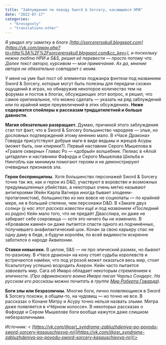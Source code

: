 ```yaml
---
title: "Заблуждения по поводу Sword & Sorcery, касающиеся НРИ"
date: "2022-07-17"
categories: 
  - "krossposty"
  - "translations-other"
---
```


_Я увидел эту заметку в блоге [http://sorcerersskull.blogspot.com](https://vk.com/away.php?to=http%3A%2F%2Fsorcerersskull.blogspot.com&cc_key=), и поскольку нежно люблю НРИ и S&S, решил её перевести — просто потому что. Далее текст автора, курсивом — мои примечания. Ах да, мнение автора не обязательно совпадает с моим._

У меня на уме был пост об элементах поджанра фэнтези под названием Sword & Sorcery, которые могут быть полезны для передачи схожих ощущений в играх, но обнаружив некоторое количество тем на форумах и постов в блогах, обсуждающих этот вопрос, я решил, что самое оригинальное, что можно сделать — указать на ряд заблуждений или по крайней мере преувеличений в этих обсуждениях. **Ниже содержатся спойлеры к рассказам тридцатилетней и больше давности.**

**Магия обязательно развращает.** Думаю, причиной этого заблуждения стал тот факт, что в Sword & Sorcery большинство чародеев — злые, но дословных подтверждений этому мнению мало. В «Часе Дракона» Говарда присутствуют добрые маги в виде ведьмы и жрецов Асуры (может быть, они клирики?). Первый наставник Серого Мышелова в «Граале скверны» Главас Ро — «добрый» волшебник. Пелиас в «Алой цитадели» и наставники Фафхрда и Серого Мышелова Шильба и Нингобль как минимум помогают героям и не демонстрируют очевидных признаков зла.

**Герои беспринципны.** Хотя большинство персонажей Sword & Sorcery точно так же, как и герои из D&D, участвуют в воровстве и возможных предумышленных убийствах, а некоторых очень метко называют антигероями (Кейн Карла Вагнера иногда бывает злодеем-протагонистом), большинство из них вовсе не социопаты — по крайней мере, не в большей степени, чем персонажи D&D. В «Закате двух солнц» (_у нас этот рассказ известен ещё и под названием «Последний из рода»_) Кейн мало того, что не предаёт Двасслира, он даже не забирает себе сокровища — хотя это ничего бы не изменило. В «Кровавом камне» он даже пытается спасти одного из подчинённых, получившего анафилактический шок. Конан за свою карьеру спас не одну даму в беде, а будучи королём, по всей видимости искренне заботился о народе Аквилонии.

**Ставки невысоки.** В целом, S&S — не про эпический размах, но _бывает_ по-разному. В «Часе дракона» на кону стоят судьбы королевств и встречаются намёки, что под угрозой может оказаться весь мир, стоит Ксальтотуну успешно возродить Ахерон. Кейн часто пытается _завоевать_ мир. Сага об Имаро обладает некоторым стремлением к эпичности. (_Про африканского воина Имаро писал Чарльз Сондерс. На русском его рассказы можно почитать в группе [Мир Роберта Говарда](https://vk.com/roberthoward)_).

**Боги злы или безразличны.** Многие боги, лично появляющиеся в Sword & Sorcery похожи, в общем-то, на чудовищ — но точно не все. В рассказах о Конане Митру и Асуру точно нельзя назвать злыми. Митра даже появляется в «Чёрном колоссе». В некоторых рассказах о Фафхрде и Сером Мышелове боги вообще кажутся даже слишком небезразличными. 

_Источник: < [https://vk.com/@osr\_syndrome-zabluzhdeniya-po-povodu-sword-sorcery-kasauschiesya-nri](https://vk.com/@osr_syndrome-zabluzhdeniya-po-povodu-sword-sorcery-kasauschiesya-nri)\>_
